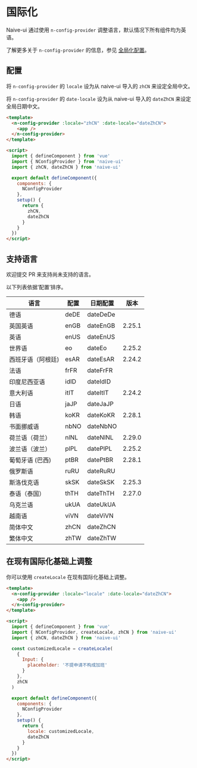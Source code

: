 <!--anchor:on-->

# 国际化

Naive-ui 通过使用 `n-config-provider` 调整语言，默认情况下所有组件均为英语。

了解更多关于 `n-config-provider` 的信息，参见 [全局化配置](../components/config-provider)。

## 配置

将 `n-config-provider` 的 `locale` 设为从 naive-ui 导入的 `zhCN` 来设定全局中文。

将 `n-config-provider` 的 `date-locale` 设为从 naive-ui 导入的 `dateZhCN` 来设定全局日期中文。

```html
<template>
  <n-config-provider :locale="zhCN" :date-locale="dateZhCN">
    <app />
  </n-config-provider>
</template>

<script>
  import { defineComponent } from 'vue'
  import { NConfigProvider } from 'naive-ui'
  import { zhCN, dateZhCN } from 'naive-ui'

  export default defineComponent({
    components: {
      NConfigProvider
    },
    setup() {
      return {
        zhCN,
        dateZhCN
      }
    }
  })
</script>
```

## 支持语言

欢迎提交 PR 来支持尚未支持的语言。

以下列表依据‘配置’排序。

| 语言              | 配置 | 日期配置 | 版本   |
| ----------------- | ---- | -------- | ------ |
| 德语              | deDE | dateDeDe |        |
| 英国英语          | enGB | dateEnGB | 2.25.1 |
| 英语              | enUS | dateEnUS |        |
| 世界语            | eo   | dateEo   | 2.25.2 |
| 西班牙语（阿根廷) | esAR | dateEsAR | 2.24.2 |
| 法语              | frFR | dateFrFR |        |
| 印度尼西亚语      | idID | dateIdID |        |
| 意大利语          | itIT | dateItIT | 2.24.2 |
| 日语              | jaJP | dateJaJP |        |
| 韩语              | koKR | dateKoKR | 2.28.1 |
| 书面挪威语        | nbNO | dateNbNO |        |
| 荷兰语（荷兰）    | nlNL | dateNlNL | 2.29.0 |
| 波兰语（波兰）    | plPL | datePlPL | 2.25.2 |
| 葡萄牙语 (巴西)   | ptBR | datePtBR | 2.28.1 |
| 俄罗斯语          | ruRU | dateRuRU |        |
| 斯洛伐克语        | skSK | dateSkSK | 2.25.3 |
| 泰语（泰国）      | thTH | dateThTH | 2.27.0 |
| 乌克兰语          | ukUA | dateUkUA |        |
| 越南语            | viVN   | dateViVN   |        |
| 简体中文          | zhCN | dateZhCN |        |
| 繁体中文          | zhTW | dateZhTW |        |

## 在现有国际化基础上调整

你可以使用 `createLocale` 在现有国际化基础上调整。

```html
<template>
  <n-config-provider :locale="locale" :date-locale="dateZhCN">
    <app />
  </n-config-provider>
</template>

<script>
  import { defineComponent } from 'vue'
  import { NConfigProvider, createLocale, zhCN } from 'naive-ui'
  import { zhCN, dateZhCN } from 'naive-ui'

  const customizedLocale = createLocale(
    {
      Input: {
        placeholder: '不提申请不构成加班'
      }
    },
    zhCN
  )

  export default defineComponent({
    components: {
      NConfigProvider
    },
    setup() {
      return {
        locale: customizedLocale,
        dateZhCN
      }
    }
  })
</script>
```
